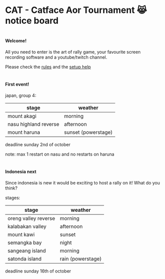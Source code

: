 # CAT - Catface Aor Tournament 😹 notice board

#

#### Welcome!

All you need to enter is the art of rally game, your favourite screen recording software and a youtube/twitch channel.

Please check the [rules](https://github.com/xlsrln/aorcs/blob/main/cat_rules.md) and the [setup help](https://github.com/xlsrln/cat/blob/main/setup_help.md)

#

#### First event!

japan, group 4:

| stage                 | weather             |
|-----------------------|---------------------|
| mount akagi           | morning             |
| nasu highland reverse | afternoon           |
| mount haruna          | sunset (powerstage) |

deadline sunday 2nd of october

note: max 1 restart on nasu and no restarts on haruna

#

#### Indonesia next

Since indonesia is new it would be exciting to host a rally on it! What do you think?

stages:

| stage                | weather           |
|----------------------|-------------------|
| oreng valley reverse | morning           |
| kalabakan valley     | afternoon         |
| mount kawi           | sunset            |
| semangka bay         | night             |
| sangeang island      | morning           |
| satonda island       | rain (powerstage) |

deadline sunday 16th of october

#
